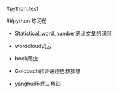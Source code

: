 #python_test

##python 练习册

+ Statistical_word_number统计文章的词频

+ wordcloud词云

+ book爬虫

+ Goldbach验证哥德巴赫猜想

+ yanghui杨辉三角形
